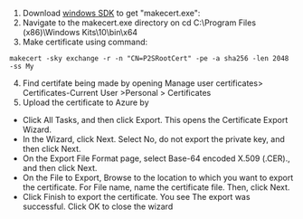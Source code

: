 1. Download [windows SDK](https://developer.microsoft.com/en-us/windows/downloads/windows-10-sdk) to get "makecert.exe":
2. Navigate to the makecert.exe directory on cd C:\Program Files (x86)\Windows Kits\10\bin\x64
3. Make certificate using command: 
```
makecert -sky exchange -r -n "CN=P2SRootCert" -pe -a sha256 -len 2048 -ss My
```
4. Find certifate being made by opening  Manage user certificates> Certificates-Current User >Personal > Certificates
5. Upload the certificate to Azure by 

- Click All Tasks, and then click Export. This opens the Certificate Export Wizard.
- In the Wizard, click Next. Select No, do not export the private key, and then click Next.
- On the Export File Format page, select Base-64 encoded X.509 (.CER)., and then click Next.
- On the File to Export, Browse to the location to which you want to export the certificate. For File name, name the certificate file. Then, click Next.
- Click Finish to export the certificate. You see The export was successful. Click OK to close the wizard
